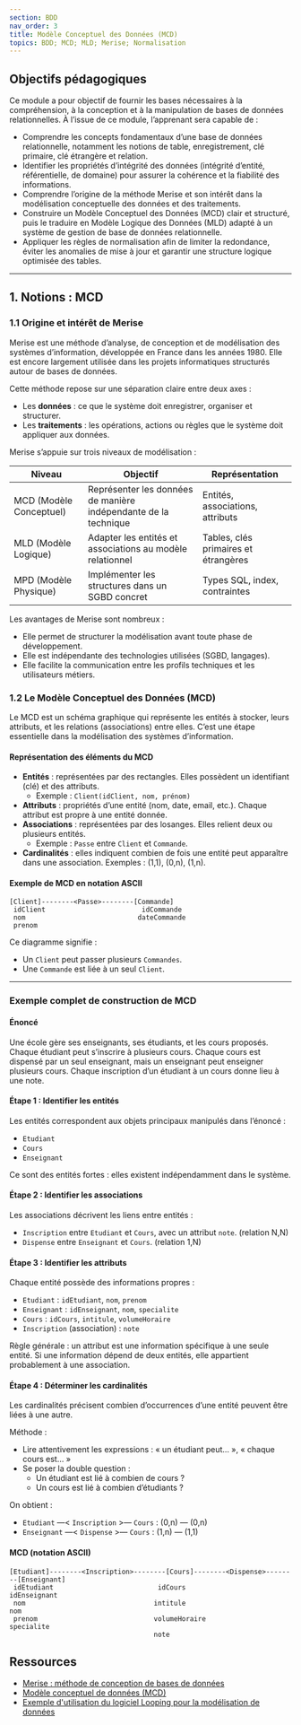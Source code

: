 ```yaml
---
section: BDD
nav_order: 3
title: Modèle Conceptuel des Données (MCD)
topics: BDD; MCD; MLD; Merise; Normalisation
---
```


## Objectifs pédagogiques

Ce module a pour objectif de fournir les bases nécessaires à la compréhension, à la conception et à la manipulation de bases de données relationnelles. À l’issue de ce module, l’apprenant sera capable de :

- Comprendre les concepts fondamentaux d’une base de données relationnelle, notamment les notions de table, enregistrement, clé primaire, clé étrangère et relation.
- Identifier les propriétés d’intégrité des données (intégrité d’entité, référentielle, de domaine) pour assurer la cohérence et la fiabilité des informations.
- Comprendre l’origine de la méthode Merise et son intérêt dans la modélisation conceptuelle des données et des traitements.
- Construire un Modèle Conceptuel des Données (MCD) clair et structuré, puis le traduire en Modèle Logique des Données (MLD) adapté à un système de gestion de base de données relationnelle.
- Appliquer les règles de normalisation afin de limiter la redondance, éviter les anomalies de mise à jour et garantir une structure logique optimisée des tables.

---

## 1. Notions : MCD

### 1.1 Origine et intérêt de Merise

Merise est une méthode d’analyse, de conception et de modélisation des systèmes d’information, développée en France dans les années 1980. Elle est encore largement utilisée dans les projets informatiques structurés autour de bases de données.

Cette méthode repose sur une séparation claire entre deux axes :

- Les **données** : ce que le système doit enregistrer, organiser et structurer.
- Les **traitements** : les opérations, actions ou règles que le système doit appliquer aux données.

Merise s’appuie sur trois niveaux de modélisation :

| Niveau                  | Objectif                                                        | Représentation                       |
| ----------------------- | --------------------------------------------------------------- | ------------------------------------ |
| MCD (Modèle Conceptuel) | Représenter les données de manière indépendante de la technique | Entités, associations, attributs     |
| MLD (Modèle Logique)    | Adapter les entités et associations au modèle relationnel       | Tables, clés primaires et étrangères |
| MPD (Modèle Physique)   | Implémenter les structures dans un SGBD concret                 | Types SQL, index, contraintes        |

Les avantages de Merise sont nombreux :

- Elle permet de structurer la modélisation avant toute phase de développement.
- Elle est indépendante des technologies utilisées (SGBD, langages).
- Elle facilite la communication entre les profils techniques et les utilisateurs métiers.

### 1.2 Le Modèle Conceptuel des Données (MCD)

Le MCD est un schéma graphique qui représente les entités à stocker, leurs attributs, et les relations (associations) entre elles. C’est une étape essentielle dans la modélisation des systèmes d’information.

#### Représentation des éléments du MCD

- **Entités** : représentées par des rectangles. Elles possèdent un identifiant (clé) et des attributs.
  - Exemple : `Client(idClient, nom, prénom)`
- **Attributs** : propriétés d’une entité (nom, date, email, etc.). Chaque attribut est propre à une entité donnée.
- **Associations** : représentées par des losanges. Elles relient deux ou plusieurs entités.
  - Exemple : `Passe` entre `Client` et `Commande`.
- **Cardinalités** : elles indiquent combien de fois une entité peut apparaître dans une association. Exemples : (1,1), (0,n), (1,n).

#### Exemple de MCD en notation ASCII

```
[Client]--------<Passe>--------[Commande]
 idClient                        idCommande
 nom                            dateCommande
 prenom
```

Ce diagramme signifie :

- Un `Client` peut passer plusieurs `Commandes`.
- Une `Commande` est liée à un seul `Client`.

---

### Exemple complet de construction de MCD

#### Énoncé

Une école gère ses enseignants, ses étudiants, et les cours proposés.
Chaque étudiant peut s’inscrire à plusieurs cours.
Chaque cours est dispensé par un seul enseignant, mais un enseignant peut enseigner plusieurs cours.
Chaque inscription d’un étudiant à un cours donne lieu à une note.

#### Étape 1 : Identifier les entités

Les entités correspondent aux objets principaux manipulés dans l’énoncé :

- `Etudiant`
- `Cours`
- `Enseignant`

Ce sont des entités fortes : elles existent indépendamment dans le système.

#### Étape 2 : Identifier les associations

Les associations décrivent les liens entre entités :

- `Inscription` entre `Etudiant` et `Cours`, avec un attribut `note`. (relation N,N)
- `Dispense` entre `Enseignant` et `Cours`. (relation 1,N)

#### Étape 3 : Identifier les attributs

Chaque entité possède des informations propres :

- `Etudiant` : `idEtudiant`, `nom`, `prenom`
- `Enseignant` : `idEnseignant`, `nom`, `specialite`
- `Cours` : `idCours`, `intitule`, `volumeHoraire`
- `Inscription` (association) : `note`

Règle générale : un attribut est une information spécifique à une seule entité. Si une information dépend de deux entités, elle appartient probablement à une association.

#### Étape 4 : Déterminer les cardinalités

Les cardinalités précisent combien d’occurrences d’une entité peuvent être liées à une autre.

Méthode :

- Lire attentivement les expressions : « un étudiant peut… », « chaque cours est… »
- Se poser la double question :
  - Un étudiant est lié à combien de cours ?
  - Un cours est lié à combien d’étudiants ?

On obtient :

- `Etudiant` —< `Inscription` >— `Cours` : (0,n) — (0,n)
- `Enseignant` —< `Dispense` >— `Cours` : (1,n) — (1,1)

#### MCD (notation ASCII)

```
[Etudiant]--------<Inscription>--------[Cours]--------<Dispense>--------[Enseignant]
 idEtudiant                          idCours                            idEnseignant
 nom                                intitule                           nom
 prenom                             volumeHoraire                      specialite
                                    note
```

## Ressources

- [Merise : méthode de conception de bases de données](https://fr.wikipedia.org/wiki/Merise)
- [Modèle conceptuel de données (MCD)](https://fr.wikipedia.org/wiki/Mod%C3%A8le_conceptuel_de_donn%C3%A9es)
- [Exemple d'utilisation du logiciel Looping pour la modélisation de données](https://youtu.be/pcOpVFVknqc)
